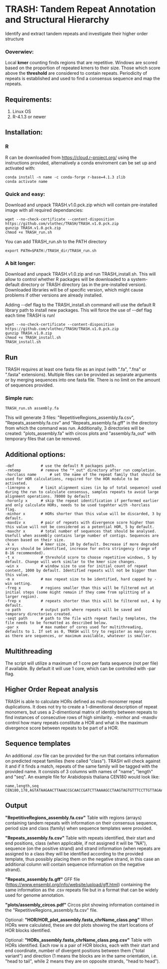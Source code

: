 # TRASH: Tandem Repeat Annotation and Structural Hierarchy
Identify and extract tandem repeats and investigate their higher order structure 

### Ooverwiev:
Local **kmer** counting finds regions that are repetitive. Windows are scored based on the proportion of repeated kmers to their size. Those which score above the **threshold** are considered to contain repeats. Periodicity of repeats is established and used to find a consensus sequence and map the repeats.

## Requirements:

1. Linux OS
2. R-4.1.3 or newer

## Installation:

### R
R can be downloaded from https://cloud.r-project.org/ using the instructions provided, alternatively a conda enviroment can be set up and activated with:
```
conda install -n name -c conda-forge r-base=4.1.3 zlib
conda activate name
```
### Quick and easy:
Download and unpack TRASH.v1.0.pck.zip which will contain pre-installed image with all required dependancies:
```
wget --no-check-certificate --content-disposition https://github.com/vlothec/TRASH/TRASH.v1.0.pck.zip
gunzip TRASH.v1.0.pck.zip
chmod +x TRASH_run.sh
```
You can add TRASH_run.sh to the PATH directory
```
export PATH=$PATH:/TRASH_dir/TRASH_run.sh
```
### A bit longer:
Download and unpack TRASH.v1.0.zip and run TRASH_install.sh. This will allow to control whether R packages will be downloaded to a system-default directory or TRASH directory (as in the pre-installed version). Downloaded libraries will be of specific version, which might cause problems if other versions are already installed.

Adding --def flag to the TRASH_install.sh command will use the default R library path to install new packages. This will force the use of --def flag each time TRASH is run!
```
wget --no-check-certificate --content-disposition https://github.com/vlothec/TRASH/TRASH.v1.0.pck.zip
gunzip TRASH.v1.0.zip
chmod +x TRASH_install.sh
TRASH_install.sh
```

## Run
TRASH requires at least one fasta file as an input (with ".fa", ".fna" or ".fasta" extensions). Multiple files can be provided as separate arguments or by merging sequences into one fasta file. There is no limit on the amount of sequences provided.
### Simple run:
```
TRASH_run.sh assembly.fa
```
This will generate 3 files: "RepetitiveRegions_assembly.fa.csv", "Repeats_assembly.fa.csv" and "Repeats_assembly.fa.gff" in the directory from which the command was run. Additionally, 3 directories will be created: "plots_assembly.fa" with circos plots and "assembly.fa_out" with temporary files that can be removed.

## Additional options:

```
-def 			# use the default R packages path.
-rmtemp 		# remove the "*_out" directory after run completion.
-horclass name		# set the name of the repeat family that should be used for HOR calculations, required for the HOR module to be activated.
-limrepno x		# limit alignment sizes (in bp of total sequence) used during the run to calculate consensus, samples repeats to avoid large alignment operations. 78000 by default
-horonly x		# skip the repeat identification if performed earlier and only calculate HORs, needs to be used togehter with -horclass flag.
-minhor x		# HORs shorter than this value will be discarded, 3 by default.
-maxdiv x		# pair of repeats with divergence score higher than this value will not be considered as a potential HOR, 5 by default.
-maxchr x  		# total number of sequences that should be analysed. Usefull when assembly contains large number of contigs. Sequences are chosen based on their size.
-k x			# kmer size, 10 by default. Decrease if more degraded arrays should be identified, increase for extra stringency (range of 8-16 recommended).
-t x 			# threshold score to choose repetitive windows, 5 by default. Change will work similar to the kmer size changes.
-win x 			# window size to use for initial count of repeat content, 1000 by default. Identified repeats will not be bigger than this value.
-m x 			# max repeat size to be identified, hard capped by -win setting.
-freg x 		# regions smaller than this will be filtered out at initial steps (some might remain if they come from splitting of a larger region).
-frep x 		# repeats shorter than this will be filtered out, 4 by default.
-o path			# output path where repeats will be saved and temporary directories created.
-seqt path 		# path to the file with repeat family templates, the file needs to be formatted as described below.
-par x 			# max number of cores used for multithreading, defaults to 1. If set as 0, TRASH will try to register as many cores as there are sequences, or maximum available, whatever is smaller.
```


## Multithreading
The script will utilize a maximum of 1 core per fasta sequence (not per file) if available. By default it will use 1 core, which can be controlled with -par flag. 


## Higher Order Repeat analysis
TRASH is able to calculate HORs defined as multi-monomer repeat duplications. It does not try to create a 1-dimentional description of repeat monomers, but uses a 2-dimentional matrix of identity between repeats to find instances of consecutive rows of high similarity. -minhor and -maxdiv control how many repeats constitute a HOR and what is the maximum divergence score between repeats to be part of a HOR.

## Sequence templates
An additional .csv file can be provided for the run that contains information on predicted repeat families (here called "class"). TRASH will check against it and if it finds a match, repeats of the same family will be tagged with the provided name. It consists of 3 columns with names of "name", "length" and "seq". An example file for Arabidopsis thaliana CEN180 would look like:
```
name,length,seq
CEN180,178,AGTATAAGAACTTAAACCGCAACCGATCTTAAAAGCCTAAGTAGTGTTTCCTTGTTAGAAGACACAAAGCCAAAGACTCATATGGACTTTGGCTACACCATGAAAGCTTTGAGAAGCAAGAAGAAGGTTGGTTAGTGTTTTGGAGTCGAATATGACTTGATGTCATGTGTATGATTG
```

## Output

**"RepetitiveRegions_assembly.fa.csv"**
Table with regions (arrays) containing tandem repeats with information on their consensus sequence, period size and class (family) when sequence templates were provided.

**"Repeats_assembly.fa.csv"**
Table with repeats identified, their start and end positions, class (when applicable, if not assigned it will be "NA"), sequence (on the positive strand) and strand information (when repeats are assigned to a class they will be identified according to the provided template, thus possibly placing them on the negative strand, in this case an additional column will contain sequence information on the negative strand).

**"Repeats_assembly.fa.gff"**
GFF file (https://www.ensembl.org/info/website/upload/gff.html) containing the same information as the .csv repeats file but in a format that can be widely used for genome annotation.

**"plots/assembly_circos.pdf"**
Circos plot showing information contained in the "RepetitiveRegions_assembly.fa.csv" file.

Optional: **"HOR/HOR_plot_assembly.fasta_chrName_class.png"**
When HORs were calculated, these are dot plots showing the start locations of HOR blocks identified.

Optional: **"HORs_assembly.fasta_chrName_class.png.csv"**
Table with HORs identified. Each row is a pair of HOR blocks, each with their start and end coordinate, number of divergent positions between them ("total variant") and direction (1 means the blocks are in the same orientation, i.e. "head to tail", while 2 means they are on opposite strands, "head to head").
